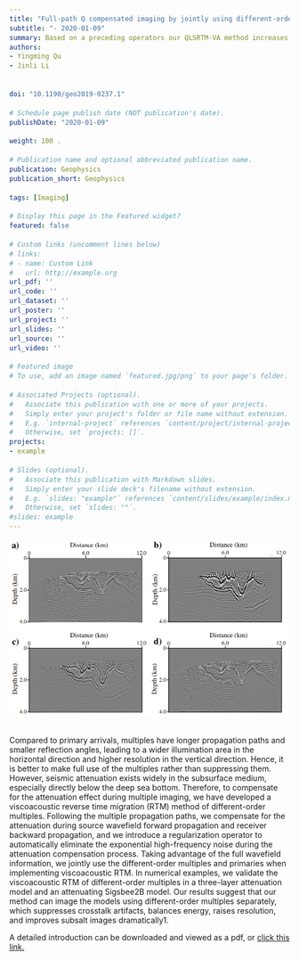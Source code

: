 ```yaml
---
title: "Full-path Q compensated imaging by jointly using different-order multiples and primaries"
subtitle: "- 2020-01-09"
summary: Based on a preceding operators our QLSRTM-VA method increases the imaging resolution, signal-to-noise ratio, and amplitude preservation in deep regions. Our method is capable of producing better images than viscoacoustic isotropic least-squares reverse time migration (LSRTM) and acoustic anisotropic LSRTM.
authors:
- Yingming Qu
- Jinli Li


doi: "10.1190/geo2019-0237.1"

# Schedule page publish date (NOT publication's date).
publishDate: "2020-01-09"

weight: 100 .

# Publication name and optional abbreviated publication name.
publication: Geophysics
publication_short: Geophysics 

tags: [Imaging]

# Display this page in the Featured widget?
featured: false

# Custom links (uncomment lines below)
# links:
# - name: Custom Link
#   url: http://example.org
url_pdf: ''
url_code: ''
url_dataset: ''
url_poster: ''
url_project: ''
url_slides: ''
url_source: ''
url_video: ''

# Featured image
# To use, add an image named `featured.jpg/png` to your page's folder. 

# Associated Projects (optional).
#   Associate this publication with one or more of your projects.
#   Simply enter your project's folder or file name without extension.
#   E.g. `internal-project` references `content/project/internal-project/index.md`.
#   Otherwise, set `projects: []`.
projects:
- example

# Slides (optional).
#   Associate this publication with Markdown slides.
#   Simply enter your slide deck's filename without extension.
#   E.g. `slides: "example"` references `content/slides/example/index.md`.
#   Otherwise, set `slides: ""`.
#slides: example
---
```


<div style="text-align: center;">
  <img src="Full-path Q compensated imaging by jointly using different-order multiples and primaries.assets/image.jpg" alt="Image Alt Text" style="max-width: 100%; height: auto;">
</div>
<br />

Compared to primary arrivals, multiples have longer propagation paths and smaller reflection angles, leading to a wider illumination area in the horizontal direction and higher resolution in the vertical direction. Hence, it is better to make full use of the multiples rather than suppressing them. However, seismic attenuation exists widely in the subsurface medium, especially directly below the deep sea bottom. Therefore, to compensate for the attenuation effect during multiple imaging, we have developed a viscoacoustic reverse time migration (RTM) method of different-order multiples. Following the multiple propagation paths, we compensate for the attenuation during source wavefield forward propagation and receiver backward propagation, and we introduce a regularization operator to automatically eliminate the exponential high-frequency noise during the attenuation compensation process. Taking advantage of the full wavefield information, we jointly use the different-order multiples and primaries when implementing viscoacoustic RTM. In numerical examples, we validate the viscoacoustic RTM of different-order multiples in a three-layer attenuation model and an attenuating Sigsbee2B model. Our results suggest that our method can image the models using different-order multiples separately, which suppresses crosstalk artifacts, balances energy, raises resolution, and improves subsalt images dramatically1.


A detailed introduction can be downloaded and viewed as a pdf, or [click this link.](https://pubs.geoscienceworld.org/geophysics/article-abstract/85/2/S71/580898/Viscoacoustic-reverse-time-migration-of-joint)